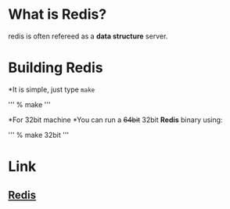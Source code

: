# What is Redis?

redis is often refereed as a **data structure** server.

# Building Redis

*It is simple, just type `make`

'''
% make
'''

*For 32bit machine
	*You can run a ~~64bit~~ 32bit **Redis** binary using:

'''
% make 32bit
'''

# Link

[Redis](http://redis.io)
--------------------------

